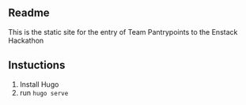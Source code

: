 ## Readme

This is the static site for the entry of Team Pantrypoints to the Enstack Hackathon


## Instuctions

1. Install Hugo
2. run `hugo serve`
